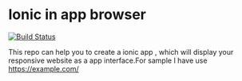 # Ionic in app browser




[![Build Status](https://travis-ci.org/joemccann/dillinger.svg?branch=master)](https://travis-ci.org/joemccann/dillinger)

This repo can help you to create a ionic app , which will display your responsive website  as a app interface.For sample I have use https://example.com/

